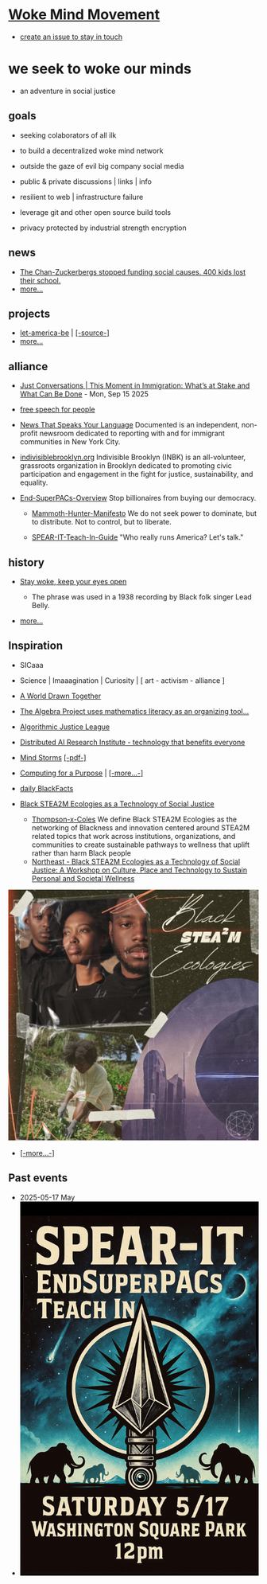 # [Woke Mind Movement](https://github.com/Woke-Mind/Movement)

- [create an issue to stay in touch](./aaa/how/onboard.md)

# we seek to woke our minds

- an adventure in social justice

## goals

- seeking colaborators of all ilk

- to build a decentralized woke mind network

- outside the gaze of evil big company social media

- public & private discussions | links | info

- resilient to web | infrastructure failure

- leverage git and other open source build tools

- privacy protected by industrial strength encryption

## news

- [The Chan-Zuckerbergs stopped funding social causes. 400 kids lost their school.](./aaa/news/Priscilla-Chan-and-Mark-Zuckerberg-philanthropy-pivot.pdf)
- [more...](./aaa/news/2025-09.md)

## projects

- [let-america-be](https://jht9629-nyu.github.io/let-america-be/src/qrcode/?group=s1) | [[-source-]](https://github.com/jht9629-nyu/let-america-be.git)
- [more...](./aaa/projects/2025-09.md)

## alliance

- [Just Conversations | This Moment in Immigration: What’s at Stake and What Can Be Done](https://www.bklynlibrary.org/calendar/just-conversations-moment-center-for-brooklyn-20250915-0630pm) - Mon, Sep 15 2025

- [free speech for people](https://freespeechforpeople.org/)

- [News That Speaks Your Language](https://documentedny.com/) Documented is an independent, non-profit newsroom dedicated to reporting with and for immigrant communities in New York City.

- [indivisiblebrooklyn.org](https://indivisiblebrooklyn.org/) Indivisible Brooklyn (INBK) is an all-volunteer, grassroots organization in Brooklyn dedicated to promoting civic participation and engagement in the fight for justice, sustainability, and equality.

- [End-SuperPACs-Overview](./aaa/spearit/End-SuperPACs-Overview.pdf) Stop billionaires from buying our democracy.

  - [Mammoth-Hunter-Manifesto](./aaa/spearit/Mammoth-Hunter-Manifesto.pdf) We do not seek power to dominate, but to distribute. Not to control, but to liberate.

  - [SPEAR-IT-Teach-In-Guide](./aaa/spearit/SPEAR-IT-Teach-In-Guide.pdf) "Who really runs America? Let's talk."

## history

- [Stay woke, keep your eyes open](https://www.snopes.com/articles/464795/origins-term-stay-woke/)

  - The phrase was used in a 1938 recording by Black folk singer Lead Belly.

- [more...](./aaa/history/stay-woke.md)

## Inspiration

- SICaaa
- Science | Imaaagination | Curiosity | [ art - activism - alliance ]

- [A World Drawn Together](https://www.caricature.org/)

- [The Algebra Project uses mathematics literacy as an organizing tool...](https://algebra.org/)

- [Algorithmic Justice League](https://www.ajl.org/)

- [Distributed AI Research Institute - technology that benefits everyone](https://www.dair-institute.org/)

- [Mind Storms](https://www.media.mit.edu/publications/mindstorms/) [[-pdf-]](https://worrydream.com/refs/Papert_1980_-_Mindstorms,_1st_ed.pdf)

- [Computing for a Purpose](https://www.media.mit.edu/projects/purpose-based-creative-computing-with-scratch/overview/) | [[-more...-]](./aaa/purpose/purpose.md)

- [daily BlackFacts](https://molab-itp.github.io/p5moLibrary/src/demo/BlackFacts/)

- [Black STEA2M Ecologies as a Technology of Social Justice](https://docs.google.com/document/d/1hHQGZnN6TYTDGmNqOLXRAgc7Jg9el40TTNQAIKxOGn8/edit?tab=t.0)
  - [Thompson-x-Coles](https://drive.google.com/drive/folders/1W5aV78mfMnCUd_tGkTPImS_fWFPKGYmO)
    We define Black STEA2M Ecologies as the networking of Blackness and innovation centered around STEA2M related topics that work across institutions, organizations, and communities to create sustainable pathways to wellness that uplift rather than harm Black people
  - [Northeast - Black STEA2M Ecologies as a Technology of Social Justice: A Workshop on Culture, Place and Technology to Sustain Personal and Societal Wellness](https://icc.ucla.edu/invited-workshop-concepts/)

![Black-STEA2M-Ecologies.jpeg](./aaa/stea2m/1681-Black-STEA2M-Ecologies.jpeg)

- [[-more...-]](./aaa/inspiration/-inspiration.md)

## Past events

- 2025-05-17 May
- ![Spearit May 17 Flyer.jpeg](./aaa/spearit/Spearit-May-17-Flyer.jpeg)
